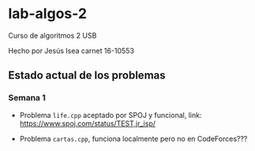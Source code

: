 # lab-algos-2
Curso de algoritmos 2 USB

Hecho por Jesús Isea carnet 16-10553

## Estado actual de los problemas

### Semana 1
* Problema `life.cpp` aceptado por SPOJ y funcional, link: https://www.spoj.com/status/TEST,jr_isp/

* Problema `cartas.cpp`, funciona localmente pero no en CodeForces???
